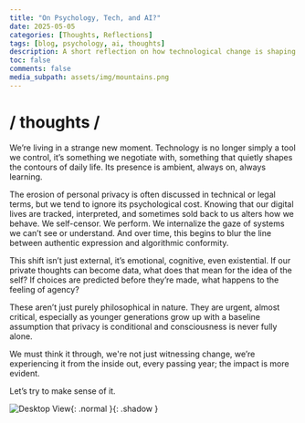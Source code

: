 ```yaml
---
title: "On Psychology, Tech, and AI?"
date: 2025-05-05
categories: [Thoughts, Reflections]
tags: [blog, psychology, ai, thoughts]
description: A short reflection on how technological change is shaping the impact on our psychology.
toc: false
comments: false
media_subpath: assets/img/mountains.png
---
```


# / thoughts /

We’re living in a strange new moment. Technology is no longer simply a tool we control, it’s something we negotiate with, something that quietly shapes the contours of daily life. Its presence is ambient, always on, always learning.

The erosion of personal privacy is often discussed in technical or legal terms, but we tend to ignore its psychological cost. Knowing that our digital lives are tracked, interpreted, and sometimes sold back to us alters how we behave. We self-censor. We perform. We internalize the gaze of systems we can’t see or understand. And over time, this begins to blur the line between authentic expression and algorithmic conformity.

This shift isn’t just external, it’s emotional, cognitive, even existential. If our private thoughts can become data, what does that mean for the idea of the self? If choices are predicted before they’re made, what happens to the feeling of agency?

These aren’t just purely philosophical in nature. They are urgent, almost critical, especially as younger generations grow up with a baseline assumption that privacy is conditional and consciousness is never fully alone.

We must think it through, we're not just witnessing change, we’re experiencing it from the inside out, every passing year; the impact is more evident.

Let’s try to make sense of it.

![Desktop View](assets/img/mountains.png){: .normal }{: .shadow }


